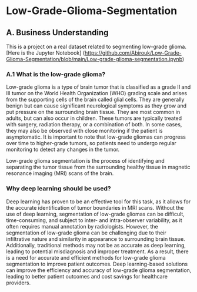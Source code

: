 # Low-Grade-Glioma-Segmentation

## A. Business Understanding

This is a project on a real dataset related to segmenting low-grade glioma. [Here is the Jupyter Notebook] (https://github.com/Abirouk/Low-Grade-Glioma-Segmentation/blob/main/Low-grade-glioma-segmentation.ipynb)

### A.1 What is the low-grade glioma?

Low-grade glioma is a type of brain tumor that is classified as a grade II and III tumor on the World Health Organization (WHO) grading scale and arises from the supporting cells of the brain called glial cells. They are generally benign but can cause significant neurological symptoms as they grow and put pressure on the surrounding brain tissue. They are most common in adults, but can also occur in children. These tumors are typically treated with surgery, radiation therapy, or a combination of both. In some cases, they may also be observed with close monitoring if the patient is asymptomatic. It is important to note that low-grade gliomas can progress over time to higher-grade tumors, so patients need to undergo regular monitoring to detect any changes in the tumor.

Low-grade glioma segmentation is the process of identifying and separating the tumor tissue from the surrounding healthy tissue in magnetic resonance imaging (MRI) scans of the brain.

### Why deep learning should be used?

Deep learning has proven to be an effective tool for this task, as it allows for the accurate identification of tumor boundaries in MRI scans. Without the use of deep learning, segmentation of low-grade gliomas can be difficult, time-consuming, and subject to inter- and intra-observer variability, as it often requires manual annotation by radiologists. However, the segmentation of low-grade glioma can be challenging due to their infiltrative nature and similarity in appearance to surrounding brain tissue. Additionally, traditional methods may not be as accurate as deep learning, leading to potential misdiagnosis and improper treatment.
    As a result, there is a need for accurate and efficient methods for low-grade glioma segmentation to improve patient outcomes. Deep learning-based solutions can improve the efficiency and accuracy of low-grade glioma segmentation, leading to better patient outcomes and cost savings for healthcare providers.
